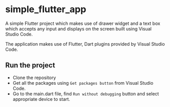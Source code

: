 # simple_flutter_app

A simple Flutter project which makes use of drawer widget and a text box which accepts any input and displays on the screen built using Visual Studio Code.

The application makes use of Flutter, Dart plugins provided by Visual Studio Code.

## Run the project

- Clone the repository
- Get all the packages using `Get packages button` from Visual Studio Code.
- Go to the main.dart file, find `Run without debugging` button and select appropriate device to start.
